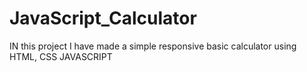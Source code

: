 # JavaScript_Calculator


IN this project I have made a simple responsive basic calculator using HTML, CSS JAVASCRIPT

